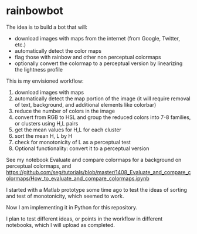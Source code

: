 # rainbowbot

The idea is to build a bot that will: 
- download images with maps from the internet (from Google, Twitter, etc.)
- automatically detect the color maps
- flag those with rainbow and other non perceptual colormaps
- optionally convert the colormap to a perceptual version by linearizing the lightness profile

This is my envisioned workflow:

1. download images with maps
2. automatically detect the map portion of the image (it will require removal of text, background, and additional elements like colorbar)
3. reduce the number of colors in the image
4. convert from RGB to HSL and group the reduced colors into 7-8 families, or clusters using H,L pairs 
5. get the mean values for H,L for each cluster
6. sort the mean H, L by H
7. check for monotonicity of L as a perceptual test
8. Optional functionality: convert it to a perceptual version

See my notebook Evaluate and compare colormaps for a background on perceptual colormaps, and  https://github.com/seg/tutorials/blob/master/1408_Evaluate_and_compare_colormaps/How_to_evaluate_and_compare_colormaps.ipynb

I started with a Matlab prototype some time ago to test the ideas of sorting  and test of monotonicity, which seemed to work.

Now I am implementing it in Python for this repository.

I plan to test different ideas, or points in the workflow  in different notebooks, which I will upload as completed.
